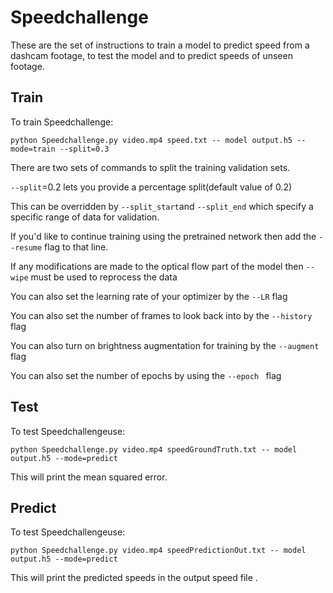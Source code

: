 # Speedchallenge

These are the set of instructions to train a model to predict speed from a dashcam footage, to test the model and to predict speeds of unseen footage.

## Train
To train Speedchallenge:

`python Speedchallenge.py video.mp4 speed.txt -- model output.h5 --mode=train --split=0.3`

There are two sets of commands to split the training validation sets.

`--split`=0.2 lets you provide a percentage split(default value of 0.2)

This can be overridden by `--split_start`and `--split_end` which specify a specific range of data for validation.

If you'd like to continue training using the pretrained network then add the `--resume` flag to that line.

If any modifications are made to the optical flow part of the model then `--wipe` must be used to reprocess the data

You can also set the learning rate of your optimizer by the `--LR` flag

You can also set the number of frames to look back into by  the `--history` flag

You can also turn on brightness augmentation for training by  the `--augment ` flag

You can also set the number of epochs by using the `--epoch ` flag

## Test

To test Speedchallengeuse:

`python Speedchallenge.py video.mp4 speedGroundTruth.txt -- model output.h5 --mode=predict`

This will print the mean squared error.

## Predict

To test Speedchallengeuse:

`python Speedchallenge.py video.mp4 speedPredictionOut.txt -- model output.h5 --mode=predict`

This will print the predicted speeds in the output speed file .
